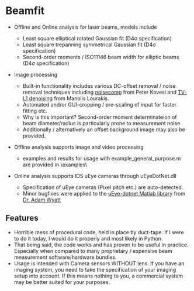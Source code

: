 # Beamfit

- Offline and Online analysis for laser beams, models include
  - Least square elliptical rotated Gaussian fit (D4σ specification)
  - Least square trepanning symmetrical Gaussian fit (D4σ specification)
  - Second-order moments / ISO11146 beam width for elliptic beams (D4σ specification)
  
- Image processing
  - Built-in functionality includes various DC-offset removal / noise removal techniques including 
  [noisecomp][kovesi] from Peter Kovesi and [TV-L1 denoising][tvl1] from Manolis Lourakis.
  - Automated and/or GUI-cropping / pre-scaling of input for faster fitting etc.
  - Why is this important? Second-order moment determinateion of beam diameter/radius is particularly prone to measurement noise
  - Additionally / alternatively an offset background image may also be provided.
  
- Offline analysis supports image and video processing
  - examples and results for usage with example_general_purpose.m are provided in \examples\
- Online analysis supports IDS uEye cameras through uEyeDotNet.dll
  - Specification of uEye cameras (Pixel pitch etc.) are auto-detected.
  - Minor bugfixes were applied to the [uEye-dotnet Matlab library][ueye_lib] from [Dr. Adam Wyatt][adamwyatt]


## Features

- Horrible mess of procedural code, held in place by duct-tape.
  If I were to do it today, I would do it properly and most likely in Python.
- That being said, the code works and has proven to be useful in practice. Especially when compared to many proprietary / expensive beam measurement software/hardware bundles.
- Usage is intended with Camera sensors WITHOUT lens. If you have an imaging system, you need to take the specification of your imaging setup into account.
If this means nothing to you, a commercial system may be better suited for your purposes.


[kovesi]: <https://www.peterkovesi.com/matlabfns/>
[tvl1]: <https://de.mathworks.com/matlabcentral/fileexchange/57604-tv-l1-image-denoising-algorithm/>
[ueye_lib]: <http://matlabtidbits.blogspot.com/2016/12/ueye-camera-interface-in-matlab-net.html>
[adamwyatt]: <https://www.clf.stfc.ac.uk/Pages/Adam-Wyatt.aspx>

